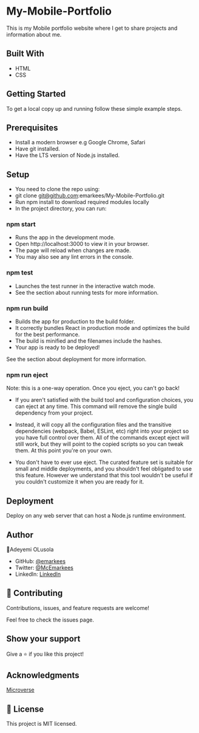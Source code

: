 # My-Mobile-Portfolio

This is my Mobile portfolio website where I get to share projects and information about me.

## Built With
- HTML
- CSS

## Getting Started
To get a local copy up and running follow these simple example steps.

## Prerequisites
- Install a modern browser e.g Google Chrome, Safari
- Have git installed.
- Have the LTS version of Node.js installed.

## Setup
- You need to clone the repo using:
- git clone git@github.com:emarkees/My-Mobile-Portfolio.git
- Run npm install to download required modules locally
- In the project directory, you can run:

### npm start
- Runs the app in the development mode.
- Open http://localhost:3000 to view it in your browser.
- The page will reload when changes are made.
- You may also see any lint errors in the console.

### npm test
- Launches the test runner in the interactive watch mode.
- See the section about running tests for more information.

### npm run build
- Builds the app for production to the build folder.
- It correctly bundles React in production mode and optimizes the build for the best performance.
- The build is minified and the filenames include the hashes.
- Your app is ready to be deployed!

See the section about deployment for more information.

### npm run eject
Note: this is a one-way operation. Once you eject, you can't go back!

- If you aren't satisfied with the build tool and configuration choices, you can eject at any time. This command will remove the single build dependency from your project.

- Instead, it will copy all the configuration files and the transitive dependencies (webpack, Babel, ESLint, etc) right into your project so you have full control over them. All of the commands except eject will still work, but they will point to the copied scripts so you can tweak them. At this point you're on your own.

- You don't have to ever use eject. The curated feature set is suitable for small and middle deployments, and you shouldn't feel obligated to use this feature. However we understand that this tool wouldn't be useful if you couldn't customize it when you are ready for it.

## Deployment
Deploy on any web server that can host a Node.js runtime environment.

## Author
👤Adeyemi OLusola

- GitHub: [@emarkees](https://github.com/emarkees)
- Twitter: [@McEmarkees](https://twitter.com/McEmarkees)
- LinkedIn: [LinkedIn](https://linkedin.com/in/linkedinhandle)

## 🤝 Contributing
Contributions, issues, and feature requests are welcome!

Feel free to check the issues page.

## Show your support
Give a ⭐️ if you like this project!

## Acknowledgments
[Microverse](https://Microverse.com/)

## 📝 License
This project is MIT licensed.
